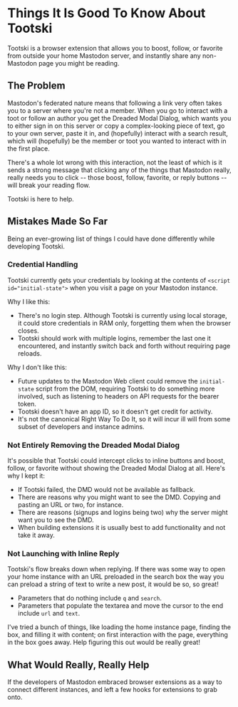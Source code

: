 # Things It Is Good To Know About Tootski

Tootski is a browser extension that allows you to boost, follow, or favorite from outside your home Mastodon server, and instantly share any non-Mastodon page you might be reading.

## The Problem

Mastodon's federated nature means that following a link very often takes you to a server where you're not a member. When you go to interact with a toot or follow an author you get the Dreaded Modal Dialog, which wants you to either sign in on this server or copy a complex-looking piece of text, go to your own server, paste it in, and (hopefully) interact with a search result, which will (hopefully) be the member or toot you wanted to interact with in the first place.

There's a whole lot wrong with this interaction, not the least of which is it sends a strong message that clicking any of the things that Mastodon really, really needs you to click -- those boost, follow, favorite, or reply buttons -- will break your reading flow.

Tootski is here to help.

## Mistakes Made So Far

Being an ever-growing list of things I could have done differently while developing Tootski.

### Credential Handling

Tootski currently gets your credentials by looking at the contents of `<script id="initial-state">` when you visit a page on your Mastodon instance.

Why I like this:

- There's no login step. Although Tootski is currently using local storage, it could store credentials in
  RAM only, forgetting them when the browser closes.
- Tootski should work with multiple logins, remember the last one it encountered, and instantly switch back and forth without requiring page reloads.

Why I don't like this:

- Future updates to the Mastodon Web client could remove the `initial-state` script from the DOM, requiring Tootski to do something more involved, such as listening to headers on API requests for the bearer token.
- Tootski doesn't have an app ID, so it doesn't get credit for activity.
- It's not the canonical Right Way To Do It, so it will incur ill will from some subset of developers and instance admins.

### Not Entirely Removing the Dreaded Modal Dialog

It's possible that Tootski could intercept clicks to inline buttons and boost, follow, or favorite without showing the Dreaded Modal Dialog at all. Here's why I kept it:

- If Tootski failed, the DMD would not be available as fallback.
- There are reasons why you might want to see the DMD. Copying and pasting an URL or two, for instance.
- There are reasons (signups and logins being two) why the server might want you to see the DMD.
- When building extensions it is usually best to add functionality and not take it away.

### Not Launching with Inline Reply

Tootski's flow breaks down when replying. If there was some way to open your home instance with an URL preloaded in the search box the way you can preload a string of text to write a new post, it would be so, so great!

- Parameters that do nothing include `q` and `search`.
- Parameters that populate the textarea and move the cursor to the end include `url` and `text`.

I've tried a bunch of things, like loading the home instance page, finding the box, and filling it with content; on first interaction with the page, everything in the box goes away. Help figuring this out would be really great!

## What Would Really, Really Help

If the developers of Mastodon embraced browser extensions as a way to connect different instances, and left a few hooks for extensions to grab onto.
